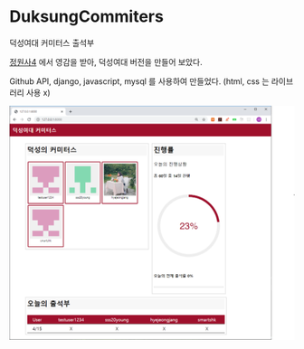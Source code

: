 # DuksungCommiters
덕성여대 커미터스 출석부

<a href="https://github.com/junho85/garden4">정원사4</a> 에서 영감을 받아, 덕성여대 버전을 만들어 보았다.

Github API, django, javascript, mysql 를 사용하여 만들었다. (html, css 는 라이브러리 사용 x)

<img src="img_for_git/page1.1.PNG"> 
